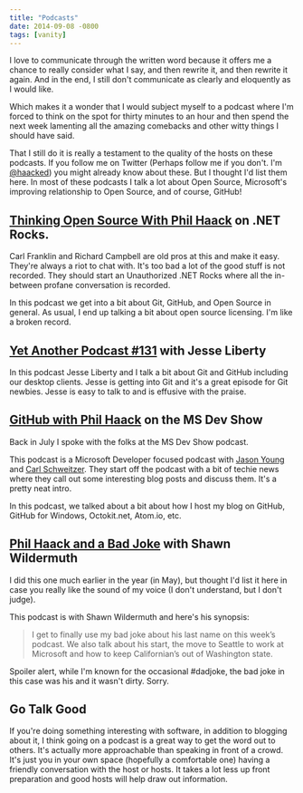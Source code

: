 ```yaml
---
title: "Podcasts"
date: 2014-09-08 -0800
tags: [vanity]
---
```


I love to communicate through the written word because it offers me a chance to really consider what I say, and then rewrite it, and then rewrite it again. And in the end, I still don't communicate as clearly and eloquently as I would like.

Which makes it a wonder that I would subject myself to a podcast where I'm forced to think on the spot for thirty minutes to an hour and then spend the next week lamenting all the amazing comebacks and other witty things I should have said.

That I still do it is really a testament to the quality of the hosts on these podcasts. If you follow me on Twitter (Perhaps follow me if you don't. I'm [@haacked](https://twitter.com/haacked)) you might already know about these. But I thought I'd list them here. In most of these podcasts I talk a lot about Open Source, Microsoft's improving relationship to Open Source, and of course, GitHub!

## [Thinking Open Source With Phil Haack](http://www.dotnetrocks.com/default.aspx?showNum=1028) on .NET Rocks.

Carl Franklin and Richard Campbell are old pros at this and make it easy. They're always a riot to chat with. It's too bad a lot of the good stuff is not recorded. They should start an Unauthorized .NET Rocks where all the in-between profane conversation is recorded.

In this podcast we get into a bit about Git, GitHub, and Open Source in general. As usual, I end up talking a bit about open source licensing. I'm like a broken record.

## [Yet Another Podcast #131](http://jesseliberty.com/2014/09/05/yet-another-podcast-131-phil-haack/) with Jesse Liberty

In this podcast Jesse Liberty and I talk a bit about Git and GitHub including our desktop clients. Jesse is getting into Git and it's a great episode for Git newbies. Jesse is easy to talk to and is effusive with the praise.

## [GitHub with Phil Haack](http://msdevshow.com/2014/07/github-with-phil-haack/) on the MS Dev Show

Back in July I spoke with the folks at the MS Dev Show podcast.

This podcast is a Microsoft Developer focused podcast with [Jason Young](http://www.ytechie.com/) and [Carl Schweitzer](http://wpdevguy.com/). They start off the podcast with a bit of techie news where they call out some interesting blog posts and discuss them. It's a pretty neat intro.

In this podcast, we talked about a bit about how I host my blog on GitHub, GitHub for Windows, Octokit.net, Atom.io, etc.

## [Phil Haack and a Bad Joke](http://wildermuth.com/2014/05/05/Phil_Haack_and_a_Bad_Joke_on_This_Week_s_Podcast) with Shawn Wildermuth

I did this one much earlier in the year (in May), but thought I'd list it here in case you really like the sound of my voice (I don't understand, but I don't judge).

This podcast is with Shawn Wildermuth and here's his synopsis:

> I get to finally use my bad joke about his last name on this week’s podcast. We also talk about his start, the move to Seattle to work at Microsoft and how to keep Californian’s out of Washington state.

Spoiler alert, while I'm known for the occasional #dadjoke, the bad joke in this case was his and it wasn't dirty. Sorry.

## Go Talk Good

If you're doing something interesting with software, in addition to blogging about it, I think going on a podcast is a great way to get the word out to others. It's actually more approachable than speaking in front of a crowd. It's just you in your own space (hopefully a comfortable one) having a friendly conversation with the host or hosts. It takes a lot less up front preparation and good hosts will help draw out information.
